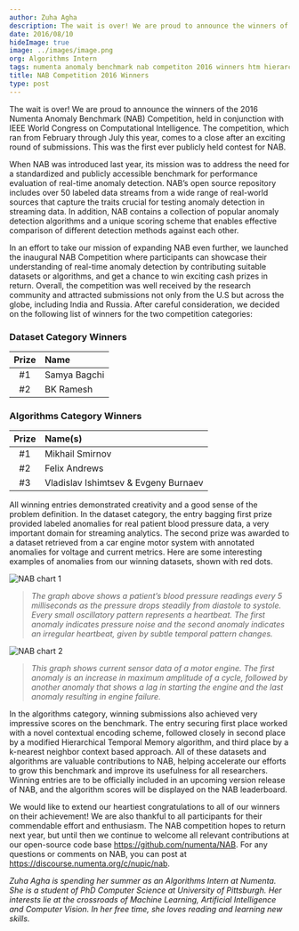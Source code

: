 ```yaml
---
author: Zuha Agha
description: The wait is over! We are proud to announce the winners of the 2016 Numenta Anomaly Benchmark (NAB) Competition, held in conjunction with IEEE World Congress on Computational Intelligence.
date: 2016/08/10
hideImage: true
image: ../images/image.png
org: Algorithms Intern
tags: numenta anomaly benchmark nab competiton 2016 winners htm hierarchical temporal memory
title: NAB Competition 2016 Winners
type: post
---
```


The wait is over! We are proud to announce the winners of the 2016 Numenta
Anomaly Benchmark (NAB) Competition, held in conjunction with IEEE World
Congress on Computational Intelligence. The competition, which ran from February
through July this year, comes to a close after an exciting round of submissions.
This was the first ever publicly held contest for NAB.

When NAB was introduced last year, its mission was to address the need for a
standardized and publicly accessible benchmark for performance evaluation of
real-time anomaly detection. NAB’s open source repository includes over 50
labeled data streams from a wide range of real-world sources that capture the
traits crucial for testing anomaly detection in streaming data. In addition, NAB
contains a collection of popular anomaly detection algorithms and a unique
scoring scheme that enables effective comparison of different detection methods
against each other.

In an effort to take our mission of expanding NAB even further, we launched the
inaugural NAB Competition where participants can showcase their understanding of
real-time anomaly detection by contributing suitable datasets or algorithms, and
get a chance to win exciting cash prizes in return. Overall, the competition was
well received by the research community and attracted submissions not only from
the U.S but across the globe, including India and Russia. After careful
consideration, we decided on the following list of winners for the two
competition categories:  

### Dataset Category Winners

| Prize | Name |
|:-----:|:---- |
| #1 | Samya Bagchi |
| #2 | BK Ramesh |

### Algorithms Category Winners

| Prize | Name(s) |
|:-----:|:------- |
| #1 | Mikhail Smirnov |
| #2 | Felix Andrews |
| #3 | Vladislav Ishimtsev & Evgeny Burnaev

All winning entries demonstrated creativity and a good sense of the problem
definition. In the dataset category, the entry bagging first prize provided
labeled anomalies for real patient blood pressure data, a very important domain
for streaming analytics. The second prize was awarded to a dataset retrieved
from a car engine motor system with annotated anomalies for voltage and current
metrics. Here are some interesting examples of anomalies from our winning
datasets, shown with red dots.

![NAB chart 1](../images/image2.png)

> *The graph above shows a patient’s blood pressure readings every 5
  milliseconds as the pressure drops steadily from diastole to systole. Every
  small oscillatory pattern represents a heartbeat. The first anomaly indicates
  pressure noise and the second anomaly indicates an irregular heartbeat, given
  by subtle temporal pattern changes.*

![NAB chart 2](../images/image.png)

> *This graph shows current sensor data of a motor engine.  The first anomaly is
  an increase in maximum amplitude of a cycle, followed by another anomaly that
  shows a lag in starting the engine and the last anomaly resulting in engine
  failure.*

In the algorithms category, winning submissions also achieved very impressive
scores on the benchmark. The entry securing first place worked with a novel
contextual encoding scheme, followed closely in second place by a modified
Hierarchical Temporal Memory algorithm, and third place by a k-nearest neighbor
context based approach. All of these datasets and algorithms are valuable
contributions to NAB, helping accelerate our efforts to grow this benchmark and
improve its usefulness for all researchers. Winning entries are to be officially
included in an upcoming version release of NAB, and the algorithm scores will be
displayed on the NAB leaderboard.

We would like to extend our heartiest congratulations to all of our winners on
their achievement! We are also thankful to all participants for their
commendable effort and enthusiasm. The NAB competition hopes to return next
year, but until then we continue to welcome all relevant contributions at our
open-source code base https://github.com/numenta/NAB. For any questions or
comments on NAB, you can post at https://discourse.numenta.org/c/nupic/nab.  

*Zuha Agha is spending her summer as an Algorithms Intern at Numenta. She is a
student of PhD Computer Science at University of Pittsburgh. Her interests lie
at the crossroads of Machine Learning, Artificial Intelligence and Computer
Vision. In her free time, she loves reading and learning new skills.*
